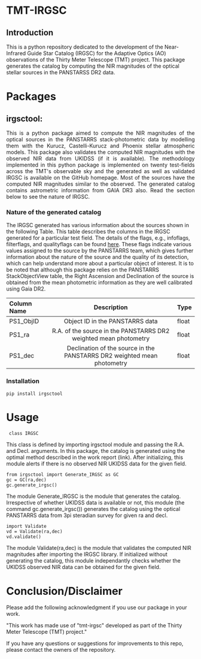 # TMT-IRGSC

## Introduction
This is a python repository dedicated to the development of the Near-Infrared Guide Star Catalog (IRGSC) for the Adaptive Optics (AO) observations of the Thirty Meter Telescope (TMT) project. This package generates the catalog by computing the NIR magnitudes of the optical stellar sources in the PANSTARSS DR2 data.

# Packages
## irgsctool:
<p style="text-align: justify;">This is a python package aimed to compute the NIR magnitudes of the optical sources in the PANSTARRS stack-photometric data by modelling them with the Kurucz, Castelli-Kurucz and Phoenix stellar atmospheric models. This package also validates the computed NIR magnitudes with the observed NIR data from UKIDSS (if it is available). The methodology implemented in this python package is implemented on twenty test-fields across the TMT's observable sky and the generated as well as validated IRGSC is available on the GitHub homepage. Most of the sources have the computed NIR magnitudes similar to the observed. The generated catalog contains astrometric information from GAIA DR3 also. Read the section below to see the nature of IRGSC.

### Nature of the generated catalog
The IRGSC generated has various information about the sources shown in the following Table. This table describes the columns in the IRGSC generated for a particular test field. The details of the flags, e.g., infoflags, filterflags, and qualityflags can be found [here](https://outerspace.stsci.edu/display/PANSTARRS/PS1+StackObjectView+table+fields). These flags indicate various values assigned to
the source by the PANSTARRS team, which gives further information about the nature of the source
and the quality of its detection, which can help understand more about a particular object of interest.
It is to be noted that although this package relies on the PANSTARRS StackObjectView table, the Right
Ascension and Declination of the source is obtained from the mean photometric information as they are well calibrated using Gaia DR2.</p>

| Column Name | Description | Type  |
| :----------- |:------------:|:------|
| PS1_ObjID    | Object ID in the PANSTARRS data| float |
| PS1_ra       | R.A. of the source in the PANSTARRS DR2 weighted mean photometry| float|
| PS1_dec      | Declination of the source in the PANSTARRS DR2 weighted mean photometry| float|


### Installation
```
pip install irgsctool

```

# Usage
```
 class IRGSC
```
This class is defined by importing irgsctool module and passing the R.A. and Decl. arguments. In this package, the catalog is generated using the optimal method described in the work report (link). After initializing, this module alerts if there is no observed NIR UKIDSS data for the given field.

```
from irgsctool import Generate_IRGSC as GC
gc = GC(ra,dec)
gc.generate_irgsc()
```

The module Generate_IRGSC is the module that generates the catalog. Irrespective of whether UKIDSS data is available or not, this module (the command gc.generate_irgsc()) generates the catalog using the optical PANSTARRS data from 3pi steradian survey for given ra and decl.

```
import Validate
vd = Validate(ra,dec)
vd.validate()
```
The module Validate(ra,dec) is the module that validates the computed NIR magnitudes after importing the IRGSC library. If initialized without generating the catalog, this module independantly checks whether the UKIDSS observed NIR data can be obtained for the given field.

# Conclusion/Disclaimer

Please add the following acknowledgment if you use our package in your work.

"This work has made use of "tmt-irgsc" developed as part of the Thirty Meter Telescope (TMT) project."

If you have any questions or suggestions for improvements to this repo,
please contact the owners of the repository.
